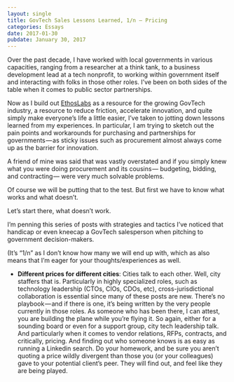 ```yaml
---
layout: single
title: GovTech Sales Lessons Learned, 1/n — Pricing
categories: Essays
date: 2017-01-30
pubdate: January 30, 2017
---
```

Over the past decade, I have worked with local governments in various capacities, ranging from a researcher at a think tank, to a business development lead at a tech nonprofit, to working within government itself and interacting with folks in those other roles. I’ve been on both sides of the table when it comes to public sector partnerships.

Now as I build out [EthosLabs](http://ethoslabs.us/) as a resource for the growing GovTech industry, a resource to reduce friction, accelerate innovation, and quite simply make everyone’s life a little easier, I’ve taken to jotting down lessons learned from my experiences. In particular, I am trying to sketch out the pain points and workarounds for purchasing and partnerships for governments — as sticky issues such as procurement almost always come up as the barrier for innovation.

A friend of mine was said that was vastly overstated and if you simply knew what you were doing procurement and its cousins — budgeting, bidding, and contracting — were very much solvable problems.

Of course we will be putting that to the test. But first we have to know what works and what doesn’t.

Let’s start there, what doesn’t work.

I’m penning this series of posts with strategies and tactics I’ve noticed that handicap or even kneecap a GovTech salesperson when pitching to government decision-makers.

(It’s “1/n” as I don’t know how many we will end up with, which as also means that I’m eager for your thoughts/experiences as well.

*   **Different prices for different cities**: Cities talk to each other. Well, city staffers that is. Particularly in highly specialized roles, such as technology leadership (CTOs, CIOs, CDOs, etc), cross-jurisdictional collaboration is essential since many of these posts are new. There’s no playbook — and if there is one, it’s being written by the very people currently in those roles. As someone who has been there, I can attest, you are building the plane while you’re flying it. So again, either for a sounding board or even for a support group, city tech leadership talk. And particularly when it comes to vendor relations, RFPs, contracts, and critically, pricing. And finding out who someone knows is as easy as running a Linkedin search. Do your homework, and be sure you aren’t quoting a price wildly divergent than those you (or your colleagues) gave to your potential client’s peer. They will find out, and feel like they are being played.